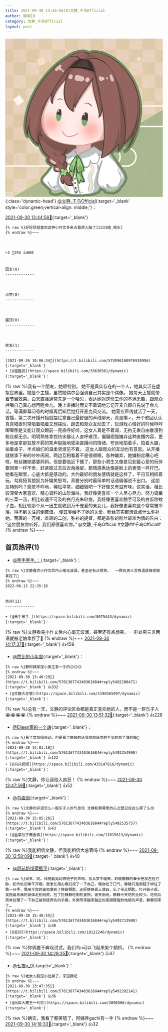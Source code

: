 ```yaml
---
title: 2021-09-30 13:44:56(0)文静_千鸟Official
author: 御坂IO
category: 文静_千鸟Official
layout: post
---
```


![img](/images/ac7482ed1b9a7f203dc68c0c4a77c488a27b108a.jpg){:class='dynamic-head'}
[@文静_千鸟Official](https://space.bilibili.com/667526012/dynamic){:target='_blank' style='color:green;vertical-align: middle;'}：

[2021-09-30 13:44:56🔗](https://t.bilibili.com/576136774340361684){:target='_blank'}

~~~
{% raw %}好好好就喜欢这种小作文多来点看哭入脑了[2233娘_喝水]
{% endraw %}~~~



↪️3 💬294 👍660


回复(0)
-------------



点赞(0)
-------------



置顶(0)
-------------



转发(1)
-------------

[2021-09-26 10:06:34🔗](https://t.bilibili.com/574596160976910956){:target='_blank'}
+ [@温胜武](https://space.bilibili.com/33630561/dynamic){:target='_blank'}：
~~~
{% raw %}我有一个朋友，她很特别。
她不是真实存在的一个人，她其实活在虚拟世界里。她是个主播，虽然她偶尔会强调自己其实是个偶像。
她每天上播就带着节目效果。白天直播通常先是一个哈欠，表达她对这份工作的不满无趣，跟观众拌嘴自己真心想再睡会儿。晚上直播时而又不着调地忘记开麦自顾自先说了会儿话，等满屏幕问号的时候再后知后觉打开麦克风交流。
她营业声线就活了一天，首播，第二次开播开始就摆烂拿自己最舒服的声线聊天，真是懒✓。开个歌回认认真真唱歌时常唱着唱着又想摆烂，跑去和观众互动去了，玩游戏心情好的时候哼哼唧唧倒是又能让观众眼前一亮直呼好听。这女人真是不着调，无拘无束自由散漫到粉丝都无奈。明明熟练拿捏热水器让人直呼难顶，偏偏倔强嫌弃这种直播内容，更多地是拿那狂放不羁的笑声狠狠地感染直播间的情绪，夸张地拍着手，拍着大腿，拍着桌子，半点娘们的温柔贤淑见不着。
这女人跟观众的互动也有意思。从开播就继承下来的吵吵闹闹，两边互相看着不是很顺眼，各种嫌弃，她嫌粉丝糟心吧啦，粉丝嫌她婆婆妈妈。但是要临近下播了，那些小男生又像是见到最心爱的玩伴要回家一样不舍，赶紧跑过去拉衣角挽留，那情感表达像是脸上的表情一样拧巴。她看在眼里，心底大抵是感动的。大约最好的朋友感情就是这样了，平日互相损着玩，勾肩搭背狼狈为奸嬉笑怒骂，真要分别时最简单的话语偏偏说不出口。
这朋友特别吗？感觉不咋地，稀松平常，细细砸吧一下好像又有滋有味。说实话，相比较深受大家喜欢、精心调料的山珍海味，我好像更喜欢一个人尽心尽力、努力调羹的三菜一汤，相比较遥不可及的白月光朱砂痣，我好像更喜欢触手可及的白饭粒蚊子血，相比较那个从一出生就收到万千宠爱的亲女儿，我好像更喜欢这个常常被冷落，得不到关注的倒霉蛋。
便宜爹给不了她的关爱，粉丝其实都想做点什么弥补她。荒唐的一万楼，难转的二创，弥补的提督，都是乖张的粉丝最难为情的告白：
“这位朋友你听好，我们都很喜欢你。”
@文静_千鸟Official #文静##千鸟Official#
{% endraw %}~~~






首页热评(1)
-------------

+ [@黑手黑手_：](https://space.bilibili.com/8075443/dynamic){:target='_blank'}：
~~~
{% raw %}文静看完小作文后内心毫无波澜，甚至还有点想笑。  一群处男三言两语就被老娘拿捏了🤡
{% endraw %}~~~
2022-06-13 22:35:18


热评(11)
-------------

+ [@黑手黑手_](https://space.bilibili.com/8075443/dynamic){:target='_blank'}：
~~~
{% raw %}文静看完小作文后内心毫无波澜，甚至还有点想笑。  一群处男三言两语就被老娘拿捏了🤡
{% endraw %}~~~
[2021-09-30 14:17:37🔗](https://t.bilibili.com/576136774340361684#reply5492336770){:target='_blank'} 👍459
+ [@然比的小年兽](https://space.bilibili.com/341424290/dynamic){:target='_blank'}：
~~~
{% raw %}静阿姨拿捏小男生有一手的😥😥😥
{% endraw %}~~~
[2021-09-30 13:46:29🔗](https://t.bilibili.com/576136774340361684#reply5492200471){:target='_blank'} 👍332
+ [@文静大总管](https://space.bilibili.com/1190365997/dynamic){:target='_blank'}：
~~~
{% raw %}总有一天，文静的评论区会都是真正喜欢她的人，而不是一群乐子人😭😭😭😭
{% endraw %}~~~
[2021-09-30 13:51:32🔗](https://t.bilibili.com/576136774340361684#reply5492218259){:target='_blank'} 👍228
+ [@Eileen家的一个魂](https://space.bilibili.com/34954873/dynamic){:target='_blank'}：
~~~
{% raw %}看了文章很感动，但是看了静姨的话我摸向纸巾的手又转向了弹药箱🤗
{% endraw %}~~~
[2021-09-30 14:01:10🔗](https://t.bilibili.com/576136774340361684#reply5492254990){:target='_blank'} 👍122
+ [@只只奶绿](https://space.bilibili.com/433147816/dynamic){:target='_blank'}：
~~~
{% raw %}文静，你让我陷入疯狂！
{% endraw %}~~~
[2021-09-30 13:47:59🔗](https://t.bilibili.com/576136774340361684#reply5492198722){:target='_blank'} 👍52
+ [@鸟面翁](https://space.bilibili.com/36257936/dynamic){:target='_blank'}：
~~~
{% raw %}文静的评语怎么一股乐子人的气息😢 文静和静栗惹的心之壁已经这么厚了么😢
{% endraw %}~~~
[2021-09-30 15:05:26🔗](https://t.bilibili.com/576136774340361684#reply5492535757){:target='_blank'} 👍43
+ [@韭菜饺子蘸香槟](https://space.bilibili.com/11015613/dynamic){:target='_blank'}：
~~~
{% raw %}我能相信文静，但我能相信大总管吗
{% endraw %}~~~
[2021-09-30 13:58:09🔗](https://t.bilibili.com/576136774340361684#reply5492243853){:target='_blank'} 👍40
+ [@明前奶绿荷甄平](https://space.bilibili.com/34832452/dynamic){:target='_blank'}：
~~~
{% raw %}周五，阴。伴随着晃动铁链子的声响，我从梦中醒来，昨晚静静的拳头把我左脸打肿，如今依旧睁不开眼。我急忙用右眼扫视了一下自己，暗自吐了口气，静静只是用链子绑住了我一只手，我用半爬的姿态拿到了铁链钥匙，还好静静丢三落四，忘了带走钥匙。打开链子后，我拖着疼痛的身体走到厨房，捡了捡静静吃剩的食物，谢天谢地，静静今天吃的比较少。吃饱后简单处理了一下自己被铁链弄伤的手腕，外面传来越来越近的高跟鞋碰到地板的声音，静静回来了…
{% endraw %}~~~
[2021-09-30 15:48:55🔗](https://t.bilibili.com/576136774340361684#reply5492713900){:target='_blank'} 👍38
+ [@亚冈](https://space.bilibili.com/19122246/dynamic){:target='_blank'}：
~~~
{% raw %}你俩要不奔现试试，我们鸟u可以飞起来架个鹊桥。
{% endraw %}~~~
[2021-09-30 14:29:35🔗](https://t.bilibili.com/576136774340361684#reply5492379194){:target='_blank'} 👍37
+ [@七夜o_0](https://space.bilibili.com/10001276/dynamic){:target='_blank'}：
~~~
{% raw %}老女人别逗小处男了，来逗我吧
{% endraw %}~~~
[2021-09-30 13:47:35🔗](https://t.bilibili.com/576136774340361684#reply5492202141){:target='_blank'} 👍36
+ [@凤梨大魔王一代目](https://space.bilibili.com/3096566/dynamic){:target='_blank'}：
~~~
{% raw %}确实，我看了都笑嘻了，阿姨养gachi有一手
{% endraw %}~~~
[2021-09-30 14:18:33🔗](https://t.bilibili.com/576136774340361684#reply5492340178){:target='_blank'} 👍32


